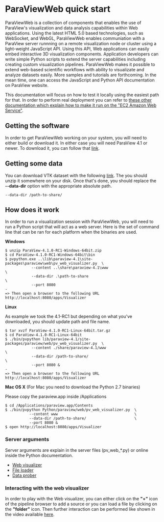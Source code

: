 # ParaViewWeb quick start

ParaViewWeb is a collection of components that enables the use of ParaView's visualization and data analysis capabilities within Web applications.
Using the latest HTML 5.0 based technologies, such as WebSocket, and WebGL, ParaViewWeb enables communiation with a ParaView server runnning on a remote visualization node or cluster using a light-weight JavaScript API. Using this API, Web applications can easily embed interactive 3D visualization components. Application developers can write simple Python scripts to extend the server capabilities including creating custom visualization pipelines.
ParaViewWeb makes it possible to extend web-based scientific workflows with ability to visualizate and analyze datasets easily.
More samples and tutorials are forthcoming. In the mean time, one can access the JavaScript and Python API documentation on ParaView website.

This documentation will focus on how to test it locally using the easiest path for that. In order to perform real deployment you can refer to [these other documentation which explain how to make it run on the "EC2 Amazon Web Service"](index.html#!/guide/paraviewweb_on_aws_ec2).

## Getting the software

In order to get ParaViewWeb working on your system, you will need to either build or download it.
In either case you will need ParaView 4.1 or newer.
To download it, you can follow that [link](http://www.paraview.org/paraview/resources/software.php "Official ParaView Download page").

## Getting some data

You can download VTK dataset with the following [link](http://www.paraview.org/files/v4.1/ParaViewData-v4.1.0-RC1.zip).
The you should unzip it somewhere on your disk. Once that's done, you should replace the __--data-dir__ option with the appropriate absolute path.

    --data-dir /path-to-share/

## How does it work

In order to run a visualization session with ParaViewWeb, you will need to run a Python script that will act as a web server.
Here is the set of command line that can be ran for each platform when the binaries are used.

__Windows__

    $ unzip ParaView-4.1.0-RC1-Windows-64bit.zip
    $ cd ParaView-4.1.0-RC1-Windows-64bit\bin
    $ pvpython.exe ..\lib\paraview-4.1\site-packages\paraview\web\pv_web_visualizer.py  \
                --content ..\share\paraview-4.1\www                                     \
                --data-dir .\path-to-share                                              \
                --port 8080
    -
    => Then open a browser to the following URL http://localhost:8080/apps/Visualizer

__Linux__

As example we took the 4.1-RC1 but depending on what you've downloaded, you should update path and file name.

    $ tar xvzf ParaView-4.1.0-RC1-Linux-64bit.tar.gz
    $ cd ParaView-4.1.0-RC1-Linux-64bit
    $ ./bin/pvpython lib/paraview-4.1/site-packages/paraview/web/pv_web_visualizer.py  \
                --content ./share/paraview-4.1/www                                     \
                --data-dir /path-to-share/                                             \
                --port 8080 &
    -
    => Then open a browser to the following URL http://localhost:8080/apps/Visualizer


__Mac OS X__ (For Mac you need to download the Python 2.7 binaries)

Please copy the paraview.app inside /Applications

    $ cd /Applications/paraview.app/Contents
    $ ./bin/pvpython Python/paraview/web/pv_web_visualizer.py  \
               --content www                                   \
               --data-dir /path-to-share/                      \
               --port 8080 &
    $ open http://localhost:8080/apps/Visualizer

### Server arguments

Server arguments are explain in the server files (pv_web_*.py) or online inside the Python documentation.

- [Web visualizer](http://www.paraview.org/ParaView3/Doc/Nightly/www/py-doc/paraview.web.pv_web_visualizer.html)
- [File loader](http://www.paraview.org/ParaView3/Doc/Nightly/www/py-doc/paraview.web.paraview.web.pv_web_file_loader.html)
- [Data prober](http://www.paraview.org/ParaView3/Doc/Nightly/www/py-doc/paraview.web.pv_web_data_prober.html)

### Interacting with the web visualizer

In order to play with the Web visualizer, you can either click on the __"+"__ icon of the pipeline browser to add a source or you can load a file by clicking on the __"folder"__ icon.
Then further interaction can be performed like shown in the video available [here](index.html#!/video/WebVisualizer).